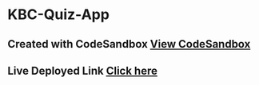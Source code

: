 # KBC-Quiz-App
## Created with CodeSandbox [View CodeSandbox](https://codesandbox.io/s/github/dev-manindepth/KBC-Quiz-App)
## Live Deployed Link [Click here](https://kbc-quiz-1jr1lgvs0-dev-manindepth.vercel.app/)
